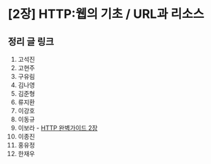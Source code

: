 # [2장] HTTP:웹의 기초 / URL과 리소스

## 정리 글 링크

1. 고석진
2. 고현주
3. 구유림
4. 김나영
5. 김준형
6. 류지환
7. 이강호
8. 이동규
9. 이보라 - [HTTP 완벽가이드 2장](./chap2_이보라.md) 
10. 이종진
11. 홍유정
12. 한재우
